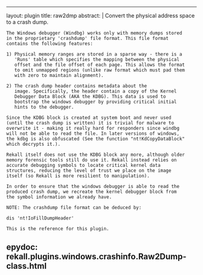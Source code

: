 
---
layout: plugin
title: raw2dmp
abstract: |
    Convert the physical address space to a crash dump.

    The Windows debugger (Windbg) works only with memory dumps stored
    in the proprietary 'crashdump' file format. This file format
    contains the following features:

    1) Physical memory ranges are stored in a sparse way - there is a
       'Runs' table which specifies the mapping between the physical
       offset and the file offset of each page. This allows the format
       to omit unmapped regions (unlike raw format which must pad them
       with zero to maintain alignment).

    2) The crash dump header contains metadata about the
       image. Specifically, the header contain a copy of the Kernel
       Debugger Data Block (AKA the KDBG). This data is used to
       bootstrap the windows debugger by providing critical initial
       hints to the debugger.

    Since the KDBG block is created at system boot and never used
    (until the crash dump is written) it is trivial for malware to
    overwrite it - making it really hard for responders since windbg
    will not be able to read the file. In later versions of windows,
    the kdbg is also obfuscated (See the function "nt!KdCopyDataBlock"
    which decrypts it.).

    Rekall itself does not use the KDBG block any more, although older
    memory forensic tools still do use it. Rekall instead relies on
    accurate debugging symbols to locate critical kernel data
    structures, reducing the level of trust we place on the image
    itself (so Rekall is more resilient to manipulation).

    In order to ensure that the windows debugger is able to read the
    produced crash dump, we recreate the kernel debugger block from
    the symbol information we already have.

    NOTE: The crashdump file format can be deduced by:

    dis 'nt!IoFillDumpHeader'

    This is the reference for this plugin.
    

epydoc: rekall.plugins.windows.crashinfo.Raw2Dump-class.html
---
